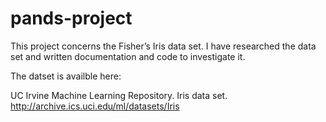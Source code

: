 # pands-project

This project concerns the Fisher’s Iris data set. I have researched the data set
and written documentation and code to investigate it. 

The datset is availble here:

UC Irvine Machine Learning Repository. Iris data set.
http://archive.ics.uci.edu/ml/datasets/Iris
